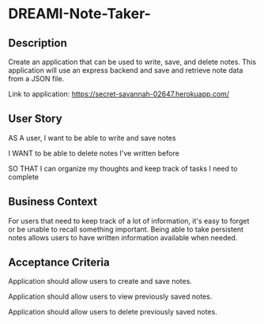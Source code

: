 # DREAMI-Note-Taker-

## Description

Create an application that can be used to write, save, and delete notes. This application will use an express backend and save and retrieve note data from a JSON file.

Link to application:  https://secret-savannah-02647.herokuapp.com/

## User Story

AS A user, I want to be able to write and save notes

I WANT to be able to delete notes I've written before

SO THAT I can organize my thoughts and keep track of tasks I need to complete

## Business Context

For users that need to keep track of a lot of information, it's easy to forget or be unable to recall something important. Being able to take persistent notes allows users to have written information available when needed.

## Acceptance Criteria

Application should allow users to create and save notes.

Application should allow users to view previously saved notes.

Application should allow users to delete previously saved notes.
